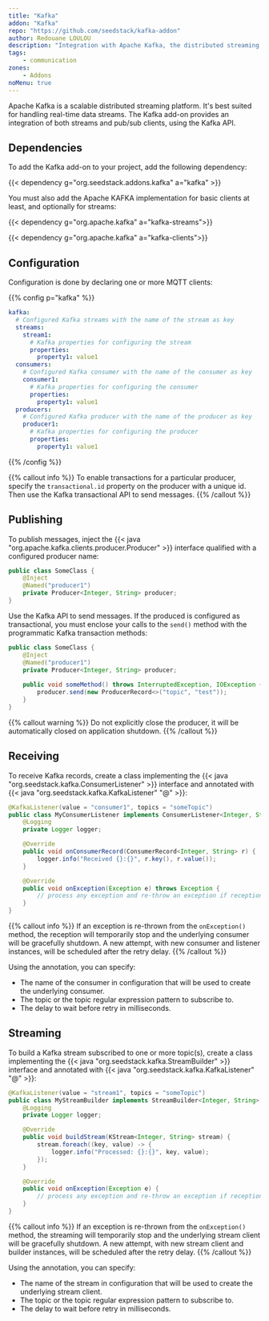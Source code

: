 ```yaml
---
title: "Kafka"
addon: "Kafka"
repo: "https://github.com/seedstack/kafka-addon"
author: Redouane LOULOU
description: "Integration with Apache Kafka, the distributed streaming platform."
tags:
    - communication
zones:
    - Addons
noMenu: true    
---
```


Apache Kafka is a scalable distributed streaming platform. It's best suited for handling real-time data streams. The 
Kafka add-on provides an integration of both streams and pub/sub clients, using the Kafka API.

## Dependencies

To add the Kafka add-on to your project, add the following dependency: 

{{< dependency g="org.seedstack.addons.kafka" a="kafka" >}}

You must also add the Apache KAFKA implementation for basic clients at least, and optionally for streams: 

{{< dependency g="org.apache.kafka" a="kafka-streams">}}

{{< dependency g="org.apache.kafka" a="kafka-clients">}}

## Configuration

Configuration is done by declaring one or more MQTT clients:

{{% config p="kafka" %}}
```yaml
kafka:
  # Configured Kafka streams with the name of the stream as key
  streams:
    stream1:
      # Kafka properties for configuring the stream
      properties:
        property1: value1
  consumers:
    # Configured Kafka consumer with the name of the consumer as key
    consumer1:
      # Kafka properties for configuring the consumer
      properties:
        property1: value1
  producers:
    # Configured Kafka producer with the name of the producer as key
    producer1:
      # Kafka properties for configuring the producer
      properties:
        property1: value1
```
{{% /config %}}

{{% callout info %}}
To enable transactions for a particular producer, specify the `transactional.id` property on the producer with a unique id. Then use the Kafka transactional API to send messages.
{{% /callout %}}

## Publishing 

To publish messages, inject the {{< java "org.apache.kafka.clients.producer.Producer" >}} interface qualified with a 
configured producer name:

```java
public class SomeClass {
    @Inject
    @Named("producer1")
    private Producer<Integer, String> producer;
}
```

Use the Kafka API to send messages. If the produced is configured as transactional, you must enclose your calls to the 
`send()` method with the programmatic Kafka transaction methods:

```java
public class SomeClass {
    @Inject
    @Named("producer1")
    private Producer<Integer, String> producer;
    
    public void someMethod() throws InterruptedException, IOException {
        producer.send(new ProducerRecord<>("topic", "test"));
    }
}
```

{{% callout warning %}}
Do not explicitly close the producer, it will be automatically closed on application shutdown.
{{% /callout %}}

## Receiving

To receive Kafka records, create a class implementing the {{< java "org.seedstack.kafka.ConsumerListener" >}}
interface and annotated with {{< java "org.seedstack.kafka.KafkaListener" "@" >}}:

```java
@KafkaListener(value = "consumer1", topics = "someTopic")
public class MyConsumerListener implements ConsumerListener<Integer, String> {
    @Logging
    private Logger logger;

    @Override
    public void onConsumerRecord(ConsumerRecord<Integer, String> r) {
        logger.info("Received {}:{}", r.key(), r.value());
    }

    @Override
    public void onException(Exception e) throws Exception {
        // process any exception and re-throw an exception if reception must be temporary stopped 
    }
}
```

{{% callout info %}}
If an exception is re-thrown from the `onException()` method, the reception will temporarily stop and the underlying
consumer will be gracefully shutdown. A new attempt, with new consumer and listener instances, will be scheduled after
the retry delay. 
{{% /callout %}}

Using the annotation, you can specify:

* The name of the consumer in configuration that will be used to create the underlying consumer.
* The topic or the topic regular expression pattern to subscribe to.
* The delay to wait before retry in milliseconds.

## Streaming

To build a Kafka stream subscribed to one or more topic(s), create a class implementing the {{< java "org.seedstack.kafka.StreamBuilder" >}}
interface and annotated with {{< java "org.seedstack.kafka.KafkaListener" "@" >}}:

```java
@KafkaListener(value = "stream1", topics = "someTopic")
public class MyStreamBuilder implements StreamBuilder<Integer, String> {
    @Logging
    private Logger logger;

    @Override
    public void buildStream(KStream<Integer, String> stream) {
        stream.foreach((key, value) -> {
            logger.info("Processed: {}:{}", key, value);
        });
    }

    @Override
    public void onException(Exception e) {
        // process any exception and re-throw an exception if reception must be temporary stopped 
    }
}

```

{{% callout info %}}
If an exception is re-thrown from the `onException()` method, the streaming will temporarily stop and the underlying
stream client will be gracefully shutdown. A new attempt, with new stream client and builder instances, will be 
scheduled after the retry delay. 
{{% /callout %}}

Using the annotation, you can specify:

* The name of the stream in configuration that will be used to create the underlying stream client.
* The topic or the topic regular expression pattern to subscribe to.
* The delay to wait before retry in milliseconds.
